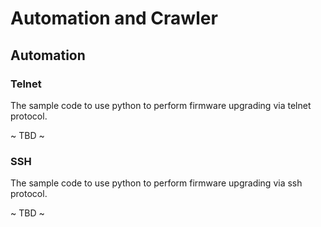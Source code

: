 # Automation and Crawler

## Automation

### Telnet

The sample code to use python to perform firmware upgrading via telnet protocol.

~ TBD ~


### SSH

The sample code to use python to perform  firmware upgrading via ssh protocol.

~ TBD ~